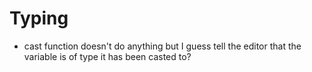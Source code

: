 # Typing

- cast function doesn't do anything but I guess tell the editor that the variable is of type it has been casted to?